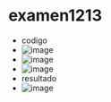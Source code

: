 # examen1213
- codigo
- ![image](https://github.com/user-attachments/assets/d61b2bc3-d371-42a9-9eac-275d60efe03e)
- ![image](https://github.com/user-attachments/assets/306022c3-357d-4130-88f7-f6ebb61bcb72)
- ![image](https://github.com/user-attachments/assets/dee03815-d823-4e8b-9276-fab7e87fcbc9)
- resultado
- ![image](https://github.com/user-attachments/assets/d6a6a5b8-37a0-4940-86fa-3990bb6bf447)



